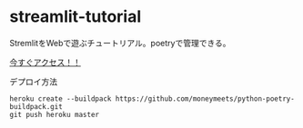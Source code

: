 # streamlit-tutorial

StremlitをWebで遊ぶチュートリアル。poetryで管理できる。

[今すぐアクセス！！](https://stormy-temple-75644.herokuapp.com)


デプロイ方法
```
heroku create --buildpack https://github.com/moneymeets/python-poetry-buildpack.git
git push heroku master
```
